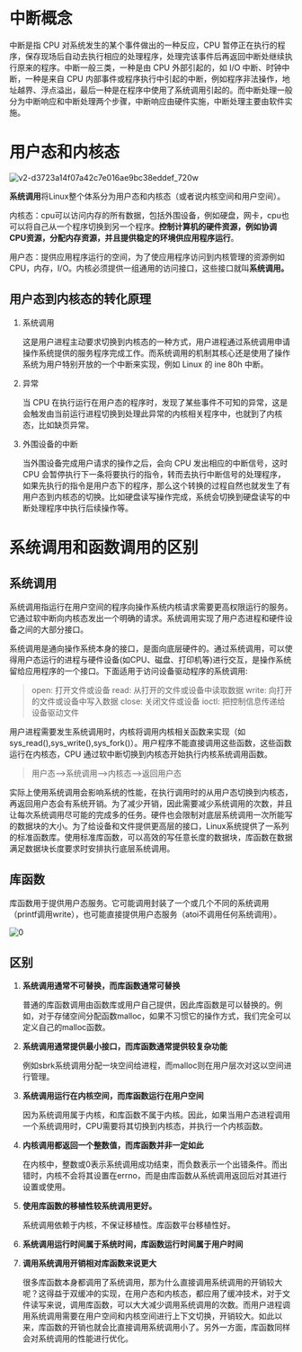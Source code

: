 # 中断概念
中断是指 CPU 对系统发生的某个事件做出的一种反应，CPU 暂停正在执行的程序，保存现场后自动去执行相应的处理程序，处理完该事件后再返回中断处继续执行原来的程序。中断一般三类，一种是由 CPU 外部引起的，如 I/O 中断、时钟中断，一种是来自 CPU 内部事件或程序执行中引起的中断，例如程序非法操作，地址越界、浮点溢出，最后一种是在程序中使用了系统调用引起的。而中断处理一般分为中断响应和中断处理两个步骤，中断响应由硬件实施，中断处理主要由软件实施。

# 用户态和内核态

![v2-d3723a14f07a42c7e016ae9bc38eddef_720w](D:\notes\面试准备\操作系统\中断.assets\v2-d3723a14f07a42c7e016ae9bc38eddef_720w.jpg)

**系统调用**将Linux整个体系分为用户态和内核态（或者说内核空间和用户空间）。

内核态：cpu可以访问内存的所有数据，包括外围设备，例如硬盘，网卡，cpu也可以将自己从一个程序切换到另一个程序。**控制计算机的硬件资源，例如协调CPU资源，分配内存资源，并且提供稳定的环境供应用程序运行**。

用户态：提供应用程序运行的空间，为了使应用程序访问到内核管理的资源例如CPU，内存，I/O。内核必须提供一组通用的访问接口，这些接口就叫**系统调用。**

## 用户态到内核态的转化原理

1. 系统调用

   这是用户进程主动要求切换到内核态的一种方式，用户进程通过系统调用申请操作系统提供的服务程序完成工作。而系统调用的机制其核心还是使用了操作系统为用户特别开放的一个中断来实现，例如 Linux 的 ine 80h 中断。

2. 异常

   当 CPU 在执行运行在用户态的程序时，发现了某些事件不可知的异常，这是会触发由当前运行进程切换到处理此异常的内核相关程序中，也就到了内核态，比如缺页异常。

3. 外围设备的中断

   当外围设备完成用户请求的操作之后，会向 CPU 发出相应的中断信号，这时 CPU 会暂停执行下一条将要执行的指令，转而去执行中断信号的处理程序，如果先执行的指令是用户态下的程序，那么这个转换的过程自然也就发生了有用户态到内核态的切换。比如硬盘读写操作完成，系统会切换到硬盘读写的中断处理程序中执行后续操作等。

# 系统调用和函数调用的区别

## 系统调用

系统调用指运行在用户空间的程序向操作系统内核请求需要更高权限运行的服务。它通过软中断向内核态发出一个明确的请求。系统调用实现了用户态进程和硬件设备之间的大部分接口。

系统调用是通向操作系统本身的接口，是面向底层硬件的。通过系统调用，可以使得用户态运行的进程与硬件设备(如CPU、磁盘、打印机等)进行交互，是操作系统留给应用程序的一个接口。下面适用于访问设备驱动程序的系统调用:

> open: 打开文件或设备
> read: 从打开的文件或设备中读取数据
> write: 向打开的文件或设备中写入数据
> close: 关闭文件或设备
> ioctl: 把控制信息传递给设备驱动文件

用户进程需要发生系统调用时，内核将调用内核相关函数来实现（如sys_read(),sys_write(),sys_fork()）。用户程序不能直接调用这些函数，这些函数运行在内核态，CPU 通过软中断切换到内核态开始执行内核系统调用函数。

> 用户态–>系统调用–>内核态–>返回用户态

实际上使用系统调用会影响系统的性能，在执行调用时的从用户态切换到内核态，再返回用户态会有系统开销。为了减少开销，因此需要减少系统调用的次数，并且让每次系统调用尽可能的完成多的任务。硬件也会限制对底层系统调用一次所能写的数据块的大小。为了给设备和文件提供更高层的接口，Linux系统提供了一系列的标准函数库。使用标准库函数，可以高效的写任意长度的数据块，库函数在数据满足数据块长度要求时安排执行底层系统调用。

## 库函数

库函数用于提供用户态服务。它可能调用封装了一个或几个不同的系统调用（printf调用write），也可能直接提供用户态服务（atoi不调用任何系统调用）。

![0](D:\notes\面试准备\操作系统\中断.assets\0.jfif)

## 区别

1. **系统调用通常不可替换，而库函数通常可替换**

   普通的库函数调用由函数库或用户自己提供，因此库函数是可以替换的。例如，对于存储空间分配函数malloc，如果不习惯它的操作方式，我们完全可以定义自己的malloc函数。

2. **系统调用通常提供最小接口，而库函数通常提供较复杂功能**

   例如sbrk系统调用分配一块空间给进程，而malloc则在用户层次对这以空间进行管理。

3. **系统调用运行在内核空间，而库函数运行在用户空间**

   因为系统调用属于内核，和库函数不属于内核。因此，如果当用户态进程调用一个系统调用时，CPU需要将其切换到内核态，并执行一个内核函数。

4. **内核调用都返回一个整数值，而库函数并非一定如此**

   在内核中，整数或0表示系统调用成功结束，而负数表示一个出错条件。而出错时，内核不会将其设置在errno，而是由库函数从系统调用返回后对其进行设置或使用。

5. **使用库函数的移植性较系统调用更好。**

   系统调用依赖于内核，不保证移植性。库函数平台移植性好。

6. **系统调用运行时间属于系统时间，库函数运行时间属于用户时间**

7. **调用系统调用开销相对库函数来说更大**

   很多库函数本身都调用了系统调用，那为什么直接调用系统调用的开销较大呢？这得益于双缓冲的实现，在用户态和内核态，都应用了缓冲技术，对于文件读写来说，调用库函数，可以大大减少调用系统调用的次数。而用户进程调用系统调用需要在用户空间和内核空间进行上下文切换，开销较大。如此以来，库函数的开销也就会比直接调用系统调用小了。另外一方面，库函数同样会对系统调用的性能进行优化。

